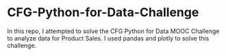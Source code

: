 # CFG-Python-for-Data-Challenge
In this repo, I attempted to solve the CFG Python for Data MOOC Challenge to analyze data for Product Sales. I used pandas and plotly to solve this challenge.
